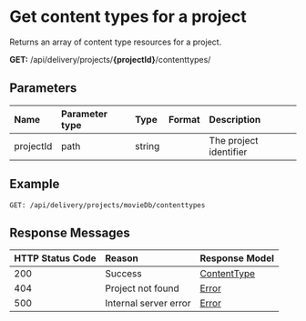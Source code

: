 # Get content types for a project

Returns an array of content type resources for a project.

**GET:** /api/delivery/projects/**{projectId}**/contenttypes/

## Parameters

|Name|Parameter type|Type|Format|Description|
|:-|:-|:-|:-|:-|
|projectId|path|string| |The project identifier|

## Example

```http
GET: /api/delivery/projects/movieDb/contenttypes
```

## Response Messages

|HTTP Status Code|Reason|Response Model|
|:-|:-|:-|
|200|Success|[ContentType](./model/content-type.md)|
|404|Project not found|[Error](./errors.md)|
|500|Internal server error|[Error](./errors.md)|
